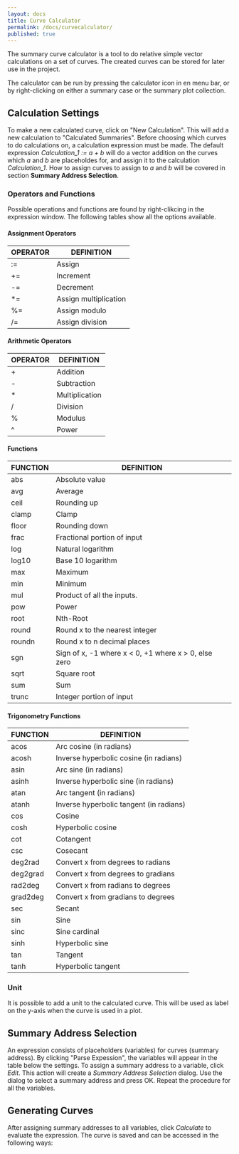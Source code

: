 ```yaml
---
layout: docs
title: Curve Calculator
permalink: /docs/curvecalculator/
published: true
---
```


The summary curve calculator is a tool to do relative simple vector calculations on a set of curves. The created curves can be stored for later use in the project.

The calculator can be run by pressing the calculator icon in en menu bar, or by right-clicking on either a summary case or the summary plot collection.

## Calculation Settings
To make a new calculated curve, click on "New Calculation". This will add a new calculation to "Calculated Summaries". Before choosing which curves to do calculations on, a calculation expression must be made. The default expression *Calculation_1 := a + b* will do a vector addition on the curves which *a* and *b* are placeholdes for, and assign it to the calculation *Calculation_1*. How to assign curves to assign to *a* and *b* will be covered in section **Summary Address Selection**. 

### Operators and Functions
Possible operations and functions are found by right-clikcing in the expression window. The following tables show all the options available.

#### Assignment Operators

| OPERATOR | DEFINITION            |
|----------|-----------------------|
|  :=      | Assign                |
|  +=      | Increment             |
|  -=      | Decrement             |
|  \*=     | Assign multiplication |
|  %=      | Assign modulo         |
|  /=      | Assign division       |

#### Arithmetic Operators

| OPERATOR | DEFINITION      |
|----------|-----------------|
|  +       | Addition        |
|  -       | Subtraction     |
|  *       | Multiplication  |
|  /       | Division        |
|  %       | Modulus         |
|  ^       | Power           |


#### Functions

| FUNCTION | DEFINITION                                              |
|----------|---------------------------------------------------------|
| abs      | Absolute value                                          |
| avg      | Average                                                 |
| ceil     | Rounding up                                             |
| clamp    | Clamp                                                   |
| floor    | Rounding down                                           |
| frac     | Fractional portion of input                             |
| log      | Natural logarithm                                       |
| log10    | Base 10 logarithm                                       |
| max      | Maximum                                                 |
| min      | Minimum                                                 |
| mul      | Product of all the inputs.                              |
| pow      | Power                                                   |
| root     | Nth-Root                                                |
| round    | Round x to the nearest integer                          |
| roundn   | Round x to n decimal places                             |
| sgn      | Sign of x, -1 where x < 0, +1 where x > 0, else zero    |
| sqrt     | Square root                                             |
| sum      | Sum                                                     |
| trunc    | Integer portion of input                                |

#### Trigonometry Functions

| FUNCTION | DEFINITION                              |
|----------|-----------------------------------------|
| acos     | Arc cosine (in radians)                 |
| acosh    | Inverse hyperbolic cosine (in radians)  |
| asin     | Arc sine (in radians)                   |
| asinh    | Inverse hyperbolic sine (in radians)    |
| atan     | Arc tangent (in radians)                |
| atanh    | Inverse hyperbolic tangent (in radians) |
| cos      | Cosine                                  |
| cosh     | Hyperbolic cosine                       |
| cot      | Cotangent                               |
| csc      | Cosecant                                |
| deg2rad  | Convert x from degrees to radians       |
| deg2grad | Convert x from degrees to gradians      |
| rad2deg  | Convert x from radians to degrees       |
| grad2deg | Convert x from gradians to degrees      |
| sec      | Secant                                  |
| sin      | Sine                                    |
| sinc     | Sine cardinal                           |
| sinh     | Hyperbolic sine                         |
| tan      | Tangent                                 |
| tanh     | Hyperbolic tangent                      |

### Unit
It is possible to add a unit to the calculated curve. This will be used as label on the y-axis when the curve is used in a plot.

## Summary Address Selection
An expression consists of placeholders (variables) for curves (summary address). By clicking "Parse Expession", the variables will appear in the table below the settings. To assign a summary address to a variable, click *Edit*. This action will create a *Summary Address Selection* dialog. Use the dialog to select a summary address and press OK. Repeat the procedure for all the variables.

## Generating Curves
After assigning summary addresses to all variables, click *Calculate* to evaluate the expression. The curve is saved and can be accessed in the following ways:


